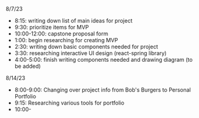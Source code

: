 8/7/23
* 8:15: writing down list of main ideas for project
* 9:30: prioritize items for MVP
* 10:00-12:00: capstone proposal form
* 1:00: begin researching for creating MVP
* 2:30: writing down basic components needed for project
* 3:30: researching interactive UI design (react-spring library)
* 4:00-5:00: finish writing components needed and drawing diagram (to be added)

8/14/23
* 8:00-9:00: Changing over project info from Bob's Burgers to Personal Portfolio
* 9:15: Researching various tools for portfolio
* 10:00-
